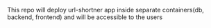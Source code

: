 This repo will deploy url-shortner app inside separate containers(db, backend, frontend) and will be accessible to the users
